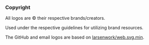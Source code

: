 ### Copyright

All logos are © their respective brands/creators.

Used under the respective guidelines for utilizing brand resources.

The GitHub and email logos are based on [larsenwork/web.svg.min](https://github.com/larsenwork/web.svg.min).